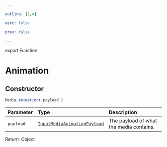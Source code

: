 ```yaml
---

outline: [1,4]

next: false

prev: false

---
```


export Function
# Animation

## Constructor
 ```ts
 Media.Animation( payload )
 ```
 
 | Parameter | Type | Description |
| :--- | :--- | :--- |
| `payload` | [`InputMediaAnimationPayload`](../../../interfaces/InputMediaAnimationPayload.md) | The payload of what the media contains. |

Return: Object
